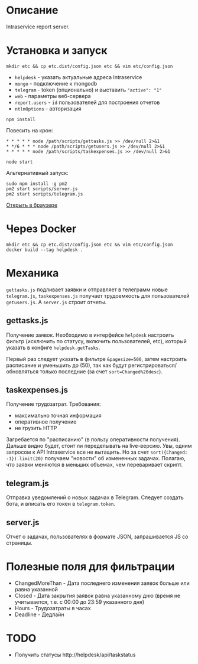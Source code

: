# Описание

Intraservice report server.

# Установка и запуск

```
mkdir etc && cp etc.dist/config.json etc && vim etc/config.json
```

* `helpdesk` - указать актуальные адреса Intraservice
* `mongo` - подключение к mongodb
* `telegram` - token (опционально) и выставить `"active": "1"`
* `web` - параметры веб-сервера
* `report.users` - `id` пользователей для построения отчетов
* `ntlmOptions` - авторизация

```
npm install
```

Повесить на крон:

```
* * * * * node /path/scripts/gettasks.js >> /dev/null 2>&1
* */6 * * * node /path/scripts/getusers.js >> /dev/null 2>&1
* * * * * node /path/scripts/taskexpenses.js >> /dev/null 2>&1
```

```
node start
```

Альтернативный запуск:

```
sudo npm install -g pm2
pm2 start scripts/server.js
pm2 start scripts/telegram.js
```

[Открыть в браузере](http://localhost:8080/calendar.html?ExecutorId=14195)

# Через Docker

```
mkdir etc && cp etc.dist/config.json etc && vim etc/config.json
docker build --tag helpdesk .
```

# Механика

`gettasks.js` подливает заявки и отправляет в телеграмм новые `telegram.js`, `taskexpenses.js` получает трудоемкость для пользователей `getusers.js`. А `server.js` строит отчеты.

## gettasks.js

Получение заявок. Необходимо в интерфейсе `helpdesk` настроить фильтр (исключить по статусу, включить пользователей, etc), который указать в конфиге `helpdesk.getTasks`.

Первый раз следует указать в фильтре `&pagesize=500`, затем настроить расписание и уменьшить до (50), так как будут регистрироваться/обновляться только последние (за счет `sort=Changed%20desc`).

## taskexpenses.js

Получение трудозатрат. Требования:

* максимально точная информация
* оперативное получение
* не грузить HTTP

Загребается по "расписанию" (в пользу оперативности получения). Дальше видно будет, стоит ли переделывать на live-версию. Увы, одним запросом к API Intraservice все не вытащить. Но за счет `sort({Changed: -1}).limit(20)` получаем "новости" об измененных задачах. Полагаю, что заявки меняются в меньших объемах, чем переваривает скрипт.

## telegram.js

Отправка уведомлений о новых задачах в Telegram. Следует создать бота, и вписать его токен в `telegram.token`.

## server.js

Отчет о задачах, пользователях в формате JSON, запрашивается JS со страницы.

# Полезные поля для фильтрации

* ChangedMoreThan - Дата последнего изменения заявок больше или равна указанной
* Closed - Дата закрытия заявок равна указанному дню (время не учитывается, т.е. с 00:00 до 23:59 указанного дня)
* Hours - Трудозатраты в часах
* Deadline - Дедлайн

# TODO

* Получить статусы http://helpdesk/api/taskstatus

